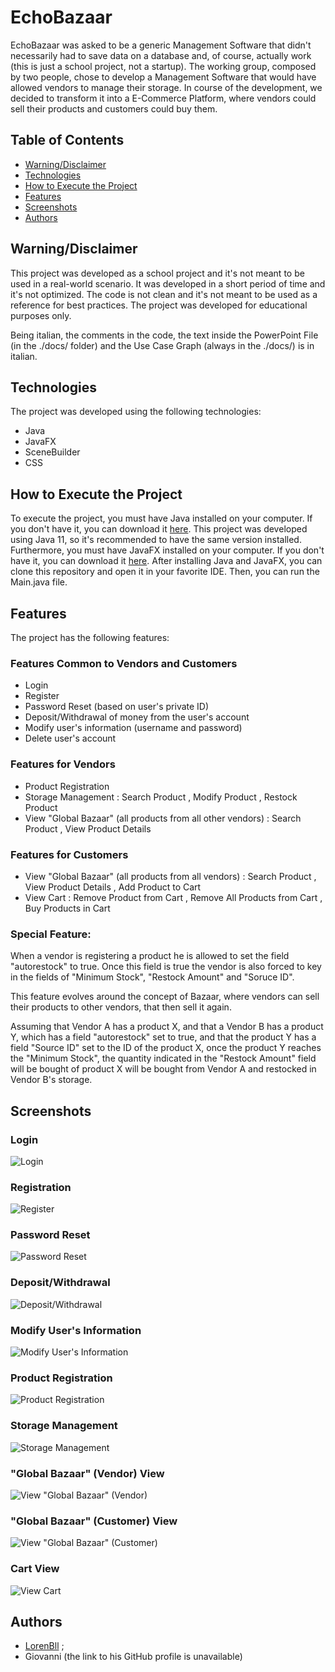 # EchoBazaar

EchoBazaar was asked to be a generic Management Software that didn't necessarily had to save data on a database and, of course, actually work (this is just a school project, not a startup). 
The working group, composed by two people, chose to develop a Management Software that would have allowed vendors to manage their storage. In course of the development, we decided to transform it into a E-Commerce Platform, where vendors could sell their products and customers could buy them.

## Table of Contents
- [Warning/Disclaimer](#warningdisclaimer)
- [Technologies](#technologies)
- [How to Execute the Project](#how-to-execute-the-project)
- [Features](#features)
- [Screenshots](#screenshots)
- [Authors](#authors)

## Warning/Disclaimer
This project was developed as a school project and it's not meant to be used in a real-world scenario. It was developed in a short period of time and it's not optimized. The code is not clean and it's not meant to be used as a reference for best practices. The project was developed for educational purposes only. 

Being italian, the comments in the code, the text inside the PowerPoint File (in the ./docs/ folder) and the Use Case Graph (always in the ./docs/) is in italian.

## Technologies
The project was developed using the following technologies:
- Java
- JavaFX
- SceneBuilder
- CSS

## How to Execute the Project
To execute the project, you must have Java installed on your computer. If you don't have it, you can download it [here](https://www.java.com/it/download/manual.jsp). This project was developed using Java 11, so it's recommended to have the same version installed. Furthermore, you must have JavaFX installed on your computer. If you don't have it, you can download it [here](https://gluonhq.com/products/javafx/). After installing Java and JavaFX, you can clone this repository and open it in your favorite IDE. Then, you can run the Main.java file.

## Features
The project has the following features:
### Features Common to Vendors and Customers
- Login
- Register
- Password Reset (based on user's private ID)
- Deposit/Withdrawal of money from the user's account
- Modify user's information (username and password)
- Delete user's account
### Features for Vendors
- Product Registration
- Storage Management : Search Product , Modify Product , Restock Product
- View "Global Bazaar" (all products from all other vendors) : Search Product , View Product Details
### Features for Customers
- View "Global Bazaar" (all products from all vendors) : Search Product , View Product Details , Add Product to Cart
- View Cart : Remove Product from Cart , Remove All Products from Cart , Buy Products in Cart

### Special Feature:
When a vendor is registering a product he is allowed to set the field "autorestock" to true. Once this field is true the vendor is also forced to key in the fields of "Minimum Stock", "Restock Amount" and "Soruce ID".

This feature evolves around the concept of Bazaar, where vendors can sell their products to other vendors, that then sell it again.

Assuming that Vendor A has a product X, and that a Vendor B has a product Y, which has a field "autorestock" set to true, and that the product Y has a field "Source ID" set to the ID of the product X, once the product Y reaches the "Minimum Stock", the quantity indicated in the "Restock Amount" field will be bought of product X will be bought from Vendor A and restocked in Vendor B's storage.

## Screenshots
### Login
![Login](docs/images/login.png)
### Registration
![Register](docs/images/registration.png)
### Password Reset
![Password Reset](docs/images/password_reset.png)
### Deposit/Withdrawal
![Deposit/Withdrawal](docs/images/deposit_withdrawal.png)
### Modify User's Information
![Modify User's Information](docs/images/modify_user.png)
### Product Registration
![Product Registration](docs/images/product_registration.png)
### Storage Management
![Storage Management](docs/images/storage_management.png)
### "Global Bazaar" (Vendor) View
![View "Global Bazaar" (Vendor)](docs/images/view_global_bazaar_vendor.png)
### "Global Bazaar" (Customer) View
![View "Global Bazaar" (Customer)](docs/images/view_global_bazaar_customer.png)
### Cart View
![View Cart](docs/images/view_cart.png)

## Authors
- [LorenBll](https://github.com/LorenBll) ;
- Giovanni (the link to his GitHub profile is unavailable)